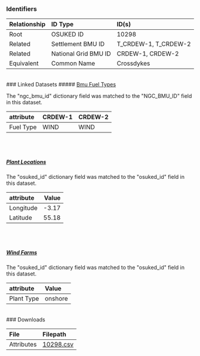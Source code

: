 ### Identifiers

| Relationship   | ID Type              | ID(s)                |
|:---------------|:---------------------|:---------------------|
| Root           | OSUKED ID            | 10298                |
| Related        | Settlement BMU ID    | T_CRDEW-1, T_CRDEW-2 |
| Related        | National Grid BMU ID | CRDEW-1, CRDEW-2     |
| Equivalent     | Common Name          | Crossdykes           |

<br>
### Linked Datasets
##### <a href="https://raw.githubusercontent.com/OSUKED/Dictionary-Datasets/main/datasets/bmu-fuel-types/datapackage.json">Bmu Fuel Types</a>



The "ngc_bmu_id" dictionary field was matched to the "NGC_BMU_ID" field in this dataset.

| attribute   | CRDEW-1   | CRDEW-2   |
|:------------|:----------|:----------|
| Fuel Type   | WIND      | WIND      |

<br><br>
##### <a href="https://raw.githubusercontent.com/OSUKED/Dictionary-Datasets/main/datasets/plant-locations/datapackage.json">Plant Locations</a>



The "osuked_id" dictionary field was matched to the "osuked_id" field in this dataset.

| attribute   |   Value |
|:------------|--------:|
| Longitude   |   -3.17 |
| Latitude    |   55.18 |

<br><br>
##### <a href="https://raw.githubusercontent.com/OSUKED/Dictionary-Datasets/main/datasets/wind-farms/datapackage.json">Wind Farms</a>



The "osuked_id" dictionary field was matched to the "osuked_id" field in this dataset.

| attribute   | Value   |
|:------------|:--------|
| Plant Type  | onshore |


<br>
### Downloads


| File       | Filepath                                                                              |
|:-----------|:--------------------------------------------------------------------------------------|
| Attributes | [10298.csv](https://osuked.github.io/Power-Station-Dictionary/object_attrs/10298.csv) |
